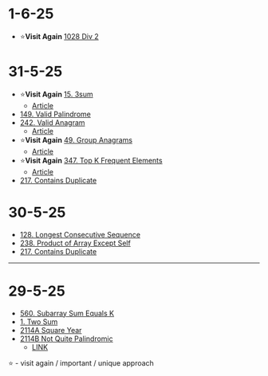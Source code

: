 # 1-6-25
- ⭐**Visit Again** [1028 Div 2 ](/Codeforces/_1028A.java)   
 
# 31-5-25
- ⭐**Visit Again** [15. 3sum](/neetcode75/_15.java) 
    - [Article](/neetcode75/Articles/15.md)
- [149. Valid Palindrome](/neetcode75/_125.java) 
- [242. Valid Anagram](/neetcode75/_242.java) 
    - [Article](/neetcode75/Articles/242.md)
- ⭐**Visit Again** [49. Group Anagrams](/neetcode75/_49.java)
    - [Article](/neetcode75/Articles/49.md)
- ⭐**Visit Again** [347. Top K Frequent Elements](/neetcode75/_347.java)
    - [Article](/neetcode75/Articles/347.md)
- [217. Contains Duplicate](/neetcode75/_217.java)

# 30-5-25

- [128. Longest Consecutive Sequence](/neetcode75/_128.java)
- [238. Product of Array Except Self](/neetcode75/_238.java)
- [217. Contains Duplicate](/neetcode75/_217.java)


----
# 29-5-25

- [560. Subarray Sum Equals K](/neetcode75/_128.java)
- [1. Two Sum](/neetcode75/_1.java)
- [2114A Square Year](/Codeforces/_2114A.java)
- [2114B Not Quite Palindromic](/Codeforces/_2114B.java) 
    - [LINK](https://codeforces.com/contest/2114)

⭐ - visit again / important / unique approach